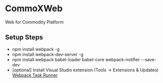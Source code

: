# CommoXWeb
Web for Commodity Platform

## Setup Steps
* npm install webpack -g
* npm install webpack-dev-server -g
* npm install webpack babel-loader babel-core webpack-notifier --save-dev  
* [optional] Install Visual Studio extension (Tools -> Extensions & Updates) [Webpack Task Runner](https://visualstudiogallery.msdn.microsoft.com/5497fd10-b1ba-474c-8991-1438ae47012a)
